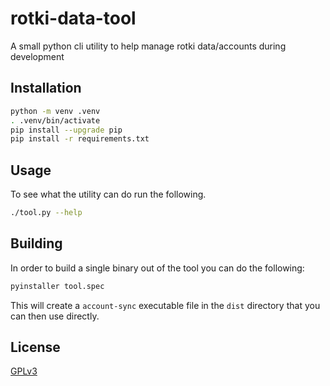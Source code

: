 # rotki-data-tool

A small python cli utility to help manage rotki data/accounts during development
## Installation

```bash
python -m venv .venv
. .venv/bin/activate
pip install --upgrade pip
pip install -r requirements.txt
```

## Usage

To see what the utility can do run the following.

```bash
./tool.py --help
```

## Building

In order to build a single binary out of the tool you can do the following:

```bash
pyinstaller tool.spec
```

This will create a `account-sync` executable file in the `dist` directory that you can then use directly.

## License
[GPLv3](License.md)
